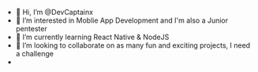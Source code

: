 - 👋 Hi, I’m @DevCaptainx
- 👀 I’m interested in Moblie App Development and I'm also a Junior pentester 
- 🌱 I’m currently learning React Native & NodeJS 
- 💞️ I’m looking to collaborate on as many fun and exciting projects, I need a challenge 
- <!---📫 How to reach me ---!> 

<!---
DevCaptainx/DevCaptainx is a ✨ special ✨ repository because its `README.md` (this file) appears on your GitHub profile.
You can click the Preview link to take a look at your changes.
--->
